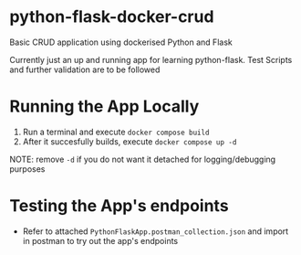 # python-flask-docker-crud
Basic CRUD application using dockerised Python and Flask

Currently just an up and running app for learning python-flask.
Test Scripts and further validation are to be followed

# Running the App Locally

1. Run a terminal and execute `docker compose build`
2. After it succesfully builds, execute `docker compose up -d`

NOTE: remove `-d` if you do not want it detached for logging/debugging purposes

# Testing the App's endpoints

- Refer to attached `PythonFlaskApp.postman_collection.json` and import in postman to try out the app's endpoints